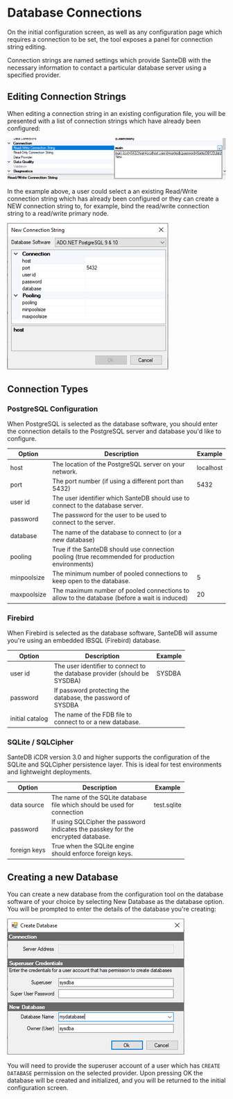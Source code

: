 # Database Connections

On the initial configuration screen, as well as any configuration page which requires a connection to be set, the tool exposes a panel for connection string editing.

Connection strings are named settings which provide SanteDB with the necessary information to contact a particular database server using a specified provider.&#x20;

## Editing Connection Strings

When editing a connection string in an existing configuration file, you will be presented with a list of connection strings which have already been configured:

![](<../../../../.gitbook/assets/image (500).png>)

In the example above, a user could select a an existing Read/Write connection string which has already been configured or they can create a NEW connection string to, for example, bind the read/write connection string to a read/write primary node.

![](<../../../../.gitbook/assets/image (498).png>)

## Connection Types

### PostgreSQL Configuration

When PostgreSQL is selected as the database software, you should enter the connection details to the PostgreSQL server and database you'd like to configure.

| Option      | Description                                                                                      | Example   |
| ----------- | ------------------------------------------------------------------------------------------------ | --------- |
| host        | The location of the PostgreSQL server on your network.                                           | localhost |
| port        | The port number (if using a different port than 5432)                                            | 5432      |
| user id     | The user identifier which SanteDB should use to connect to the database server.                  |           |
| password    | The password for the user to be used to connect to the server.                                   |           |
| database    | The name of the database to connect to (or a new database)                                       |           |
| pooling     | True if the SanteDB should use connection pooling (true recommended for production environments) |           |
| minpoolsize | The minimum number of pooled connections to keep open to the database.                           | 5         |
| maxpoolsize | The maximum number of pooled connections to allow to the database (before a wait is induced)     | 20        |

### Firebird

When Firebird is selected as the database software, SanteDB will assume you're using an embedded IBSQL (Firebird) database.

<table><thead><tr><th>Option</th><th width="222.33333333333331">Description</th><th>Example</th></tr></thead><tbody><tr><td>user id</td><td>The user identifier to connect to the database provider (should be SYSDBA)</td><td>SYSDBA</td></tr><tr><td>password</td><td>If password protecting the database, the password of SYSDBA</td><td></td></tr><tr><td>initial catalog</td><td>The name of the FDB file to connect to or a new database.</td><td></td></tr></tbody></table>

### SQLite / SQLCipher

SanteDB iCDR version 3.0 and higher supports the configuration of the SQLite and SQLCipher persistence layer. This is ideal for test environments and lightweight deployments.

<table><thead><tr><th>Option</th><th width="222.33333333333331">Description</th><th>Example</th></tr></thead><tbody><tr><td>data source</td><td>The name of the SQLite database file which should be used for connection</td><td>test.sqlite</td></tr><tr><td>password</td><td>If using SQLCipher the password indicates the passkey for the encrypted database.</td><td></td></tr><tr><td>foreign keys</td><td>True when the SQLite engine should enforce foreign keys.</td><td></td></tr></tbody></table>

## Creating a new Database

You can create a new database from the configuration tool on the database software of your choice by selecting New Database as the database option. You will be prompted to enter the details of the database you're creating:

![](<../../../../.gitbook/assets/image (417) (1) (1) (1) (1).png>)

You will need to provide the superuser account of a user which has `CREATE DATABASE` permission on the selected provider. Upon pressing OK the database will be created and initialized, and you will be returned to the initial configuration screen.
